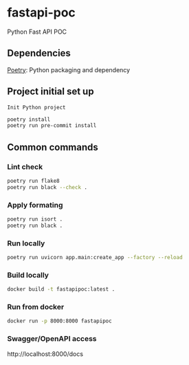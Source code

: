 # fastapi-poc
Python Fast API POC

## Dependencies
[Poetry](https://python-poetry.org/): Python packaging and dependency

## Project initial set up
`Init Python project`

```sh
poetry install
poetry run pre-commit install
```

## Common commands
### Lint check
```sh
poetry run flake8
poetry run black --check .
```
### Apply formating
```sh
poetry run isort .
poetry run black .
```

### Run locally
```sh
poetry run uvicorn app.main:create_app --factory --reload
```

### Build locally
```sh
docker build -t fastapipoc:latest .
```
### Run from docker
```sh
docker run -p 8000:8000 fastapipoc
```
### Swagger/OpenAPI access
http://localhost:8000/docs
